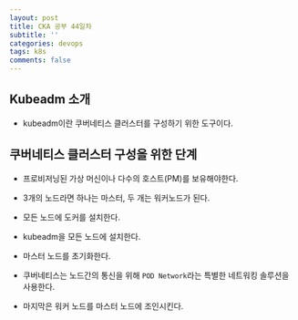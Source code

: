```yaml
---
layout: post
title: CKA 공부 44일차
subtitle: ''
categories: devops
tags: k8s
comments: false
---
```


## Kubeadm 소개

- kubeadm이란 쿠버네티스 클러스터를 구성하기 위한 도구이다.

## 쿠버네티스 클러스터 구성을 위한 단계

- 프로비저닝된 가상 머신이나 다수의 호스트(PM)를 보유해야한다.

- 3개의 노드라면 하나는 마스터, 두 개는 워커노드가 된다.

- 모든 노드에 도커를 설치한다.

- kubeadm을 모든 노드에 설치한다.

- 마스터 노드를 초기화한다.

- 쿠버네티스는 노드간의 통신을 위해 `POD Network`라는 특별한 네트워킹 솔루션을 사용한다.

- 마지막은 워커 노드를 마스터 노드에 조인시킨다.
